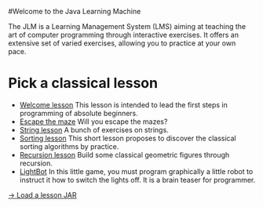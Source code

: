 #Welcome to the Java Learning Machine

The JLM is a Learning Management System (LMS) aiming at teaching the art of computer
programming through interactive exercises. It offers an extensive set of varied 
exercises, allowing you to practice at your own pace. 

# Pick a classical lesson

*   [Welcome lesson](jlm://lessons.welcome)      This lesson is intended to lead the first steps in programming of absolute beginners.
*   [Escape the maze](jlm://lessons.maze) Will you escape the mazes?
*   [String lesson](jlm://lessons.bat.string1) A bunch of exercises on strings.
*   [Sorting lesson](jlm://lessons.sort) This short lesson proposes to discover    the classical sorting algorithms by practice.
*   [Recursion lesson](jlm://lessons.recursion) Build some classical   geometric figures through recursion.
*   [LightBot](jlm://lessons.lightbot) In this little game, you must program    graphically a little robot to instruct it how to switch the lights off. It is a brain teaser    for programmer.

[→ Load a lesson JAR](jlm://load_jar)